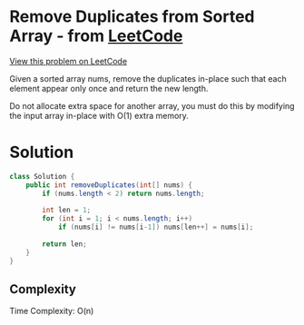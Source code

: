 # Remove Duplicates from Sorted Array - from [LeetCode](https://leetcode.com)
[View this problem on LeetCode](https://leetcode.com/problems/remove-duplicates-from-sorted-array/description/)

Given a sorted array nums, remove the duplicates in-place such that each element appear only once and return the new length.

Do not allocate extra space for another array, you must do this by modifying the input array in-place with O(1) extra memory.

# Solution
```java
class Solution {
    public int removeDuplicates(int[] nums) {
        if (nums.length < 2) return nums.length;
        
        int len = 1;
        for (int i = 1; i < nums.length; i++)
            if (nums[i] != nums[i-1]) nums[len++] = nums[i];
        
        return len;
    }
}
```
## Complexity
Time Complexity: O(n)